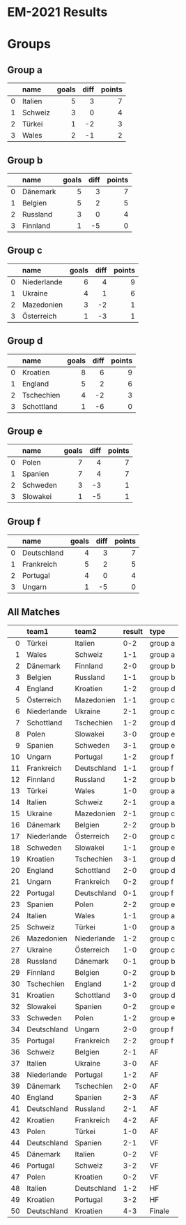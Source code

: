 
EM-2021 Results
===============

# Groups

## Group a


|    | name    |   goals |   diff |   points |
|---:|:--------|--------:|-------:|---------:|
|  0 | Italien |       5 |      3 |        7 |
|  1 | Schweiz |       3 |      0 |        4 |
|  2 | Türkei  |       1 |     -2 |        3 |
|  3 | Wales   |       2 |     -1 |        2 |
## Group b


|    | name     |   goals |   diff |   points |
|---:|:---------|--------:|-------:|---------:|
|  0 | Dänemark |       5 |      3 |        7 |
|  1 | Belgien  |       5 |      2 |        5 |
|  2 | Russland |       3 |      0 |        4 |
|  3 | Finnland |       1 |     -5 |        0 |
## Group c


|    | name        |   goals |   diff |   points |
|---:|:------------|--------:|-------:|---------:|
|  0 | Niederlande |       6 |      4 |        9 |
|  1 | Ukraine     |       4 |      1 |        6 |
|  2 | Mazedonien  |       3 |     -2 |        1 |
|  3 | Österreich  |       1 |     -3 |        1 |
## Group d


|    | name       |   goals |   diff |   points |
|---:|:-----------|--------:|-------:|---------:|
|  0 | Kroatien   |       8 |      6 |        9 |
|  1 | England    |       5 |      2 |        6 |
|  2 | Tschechien |       4 |     -2 |        3 |
|  3 | Schottland |       1 |     -6 |        0 |
## Group e


|    | name     |   goals |   diff |   points |
|---:|:---------|--------:|-------:|---------:|
|  0 | Polen    |       7 |      4 |        7 |
|  1 | Spanien  |       7 |      4 |        7 |
|  2 | Schweden |       3 |     -3 |        1 |
|  3 | Slowakei |       1 |     -5 |        1 |
## Group f


|    | name        |   goals |   diff |   points |
|---:|:------------|--------:|-------:|---------:|
|  0 | Deutschland |       4 |      3 |        7 |
|  1 | Frankreich  |       5 |      2 |        5 |
|  2 | Portugal    |       4 |      0 |        4 |
|  3 | Ungarn      |       1 |     -5 |        0 |
## All Matches


|    | team1       | team2       | result   | type    |
|---:|:------------|:------------|:---------|:--------|
|  0 | Türkei      | Italien     | 0-2      | group a |
|  1 | Wales       | Schweiz     | 1-1      | group a |
|  2 | Dänemark    | Finnland    | 2-0      | group b |
|  3 | Belgien     | Russland    | 1-1      | group b |
|  4 | England     | Kroatien    | 1-2      | group d |
|  5 | Österreich  | Mazedonien  | 1-1      | group c |
|  6 | Niederlande | Ukraine     | 2-1      | group c |
|  7 | Schottland  | Tschechien  | 1-2      | group d |
|  8 | Polen       | Slowakei    | 3-0      | group e |
|  9 | Spanien     | Schweden    | 3-1      | group e |
| 10 | Ungarn      | Portugal    | 1-2      | group f |
| 11 | Frankreich  | Deutschland | 1-1      | group f |
| 12 | Finnland    | Russland    | 1-2      | group b |
| 13 | Türkei      | Wales       | 1-0      | group a |
| 14 | Italien     | Schweiz     | 2-1      | group a |
| 15 | Ukraine     | Mazedonien  | 2-1      | group c |
| 16 | Dänemark    | Belgien     | 2-2      | group b |
| 17 | Niederlande | Österreich  | 2-0      | group c |
| 18 | Schweden    | Slowakei    | 1-1      | group e |
| 19 | Kroatien    | Tschechien  | 3-1      | group d |
| 20 | England     | Schottland  | 2-0      | group d |
| 21 | Ungarn      | Frankreich  | 0-2      | group f |
| 22 | Portugal    | Deutschland | 0-1      | group f |
| 23 | Spanien     | Polen       | 2-2      | group e |
| 24 | Italien     | Wales       | 1-1      | group a |
| 25 | Schweiz     | Türkei      | 1-0      | group a |
| 26 | Mazedonien  | Niederlande | 1-2      | group c |
| 27 | Ukraine     | Österreich  | 1-0      | group c |
| 28 | Russland    | Dänemark    | 0-1      | group b |
| 29 | Finnland    | Belgien     | 0-2      | group b |
| 30 | Tschechien  | England     | 1-2      | group d |
| 31 | Kroatien    | Schottland  | 3-0      | group d |
| 32 | Slowakei    | Spanien     | 0-2      | group e |
| 33 | Schweden    | Polen       | 1-2      | group e |
| 34 | Deutschland | Ungarn      | 2-0      | group f |
| 35 | Portugal    | Frankreich  | 2-2      | group f |
| 36 | Schweiz     | Belgien     | 2-1      | AF      |
| 37 | Italien     | Ukraine     | 3-0      | AF      |
| 38 | Niederlande | Portugal    | 1-2      | AF      |
| 39 | Dänemark    | Tschechien  | 2-0      | AF      |
| 40 | England     | Spanien     | 2-3      | AF      |
| 41 | Deutschland | Russland    | 2-1      | AF      |
| 42 | Kroatien    | Frankreich  | 4-2      | AF      |
| 43 | Polen       | Türkei      | 1-0      | AF      |
| 44 | Deutschland | Spanien     | 2-1      | VF      |
| 45 | Dänemark    | Italien     | 0-2      | VF      |
| 46 | Portugal    | Schweiz     | 3-2      | VF      |
| 47 | Polen       | Kroatien    | 0-2      | VF      |
| 48 | Italien     | Deutschland | 1-2      | HF      |
| 49 | Kroatien    | Portugal    | 3-2      | HF      |
| 50 | Deutschland | Kroatien    | 4-3      | Finale  |